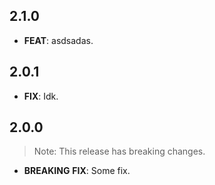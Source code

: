 ## 2.1.0

 - **FEAT**: asdsadas.

## 2.0.1

 - **FIX**: Idk.

## 2.0.0

> Note: This release has breaking changes.

 - **BREAKING** **FIX**: Some fix.


